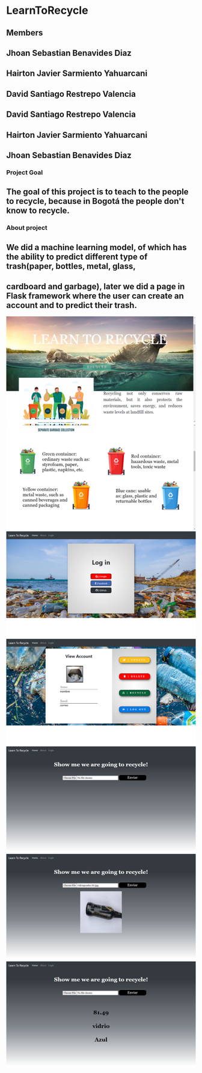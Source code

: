# LearnToRecycle

## Members

## Jhoan Sebastian Benavides Diaz
## Hairton Javier Sarmiento Yahuarcani
## David Santiago Restrepo Valencia

## David Santiago Restrepo Valencia
## Hairton Javier Sarmiento Yahuarcani
## Jhoan Sebastian Benavides Diaz


### Project Goal
## The goal of this project is to teach to the people to recycle, because in Bogotá the people don't know to recycle.

### About project
## We did a machine learning model, of which has the ability to predict different type of trash(paper, bottles, metal, glass, 
## cardboard and garbage), later we did a page in Flask framework where the user can create an account and to predict their trash.

![](imagenesProyecto/imagenes1.png) 
![](imagenesProyecto/imagenes2.png) 
![](imagenesProyecto/imagenes3.png) 
![](imagenesProyecto/imagenes4.png) 
![](imagenesProyecto/imagenes5.png)
![](imagenesProyecto/imagenes6.png)
![](imagenesProyecto/imagenes7.png) 

 
